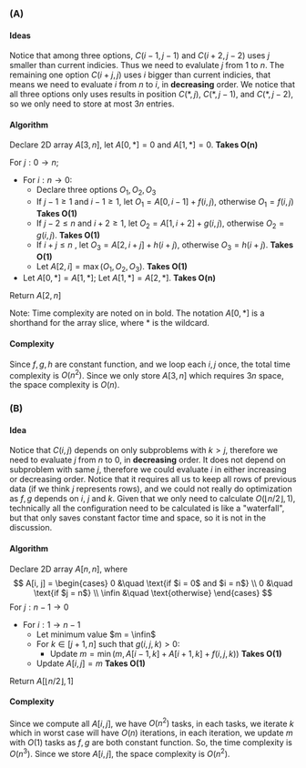 ### (A)

#### Ideas

Notice that among three options, $C(i-1,j-1)$ and $C(i+2,j-2)$ uses $j$ smaller than current indicies. Thus we need to evalulate $j$ from $1$ to $n$. The remaining one option $C(i+j,j)$ uses $i$ bigger than current indicies, that means we need to evaluate $i$ from $n$ to $i$, in **decreasing** order. We notice that all three options only uses results in position $C(*, j)$, $C(*, j-1)$, and $C(*, j-2)$, so we only need to store at most $3n$ entries.

#### Algorithm

Declare 2D array $A[3, n]$, let $A[0, *] = 0$ and $A[1, *] = 0$. **Takes O(n)**

For $j: 0 \to n$;

* For $i : n \to 0$:
  * Declare three options $O_1, O_2, O_3$ 
  * If $j - 1 \ge 1$ and $i - 1 \ge 1$, let $O_1 = A[0, i-1] + f(i, j)$, otherwise $O_1 = f(i, j)$ **Takes O(1)**
  * If $j-2 \le n$ and $i+2\ge1$, let $O_2 = A[1,i+2]+g(i,j)$, otherwise $O_2=g(i, j)$. **Takes O(1)**
  * If $i+j\le n$                   , let $O_3 = A[2, i+j] + h(i+j)$, otherwise $O_3=h(i+j)$. **Takes O(1)**
  * Let $A[2,i] = \max(O_1, O_2, O_3)$. **Takes O(1)**
* Let $A[0,*] = A[1,*]$; Let $A[1,*] = A[2, *]$. **Takes O(n)**

Return $A[2, n]$

Note: Time complexity are noted on in bold. The notation $A[0, *]$ is a shorthand for the array slice, where $*$ is the wildcard. 

#### Complexity

Since $f, g, h$ are constant function, and we loop each $i, j$ once, the total time complexity is $O(n^2)$. Since we only store $A[3, n]$ which requires $3n$ space, the space complexity is $O(n)$.

### (B)

#### Idea

Notice that $C(i, j)$ depends on only subproblems with $k > j$, therefore we need to evaluate $j$ from $n$ to $0$, in **decreasing** order. It does not depend on subproblem with same $j$, therefore we could evaluate $i$ in either increasing or decreasing order. Notice that it requires all us to keep all rows of previous data (if we think $j$ represents rows), and we could not really do optimization as $f, g$ depends on $i$, $j$ and $k$. Given that we only need to calculate $O(\lfloor n/2\rfloor, 1)$, technically all the configuration need to be calculated is like a "waterfall", but that only saves constant factor time and space, so it is not in the discussion.

#### Algorithm

Declare 2D array $A[n,n]$, where
$$
A[i, j] = \begin{cases}
0 &\quad \text{if $i = 0$ and $i = n$} \\
0 &\quad \text{if $j = n$} \\
\infin &\quad \text{otherwise}
\end{cases}
$$
For $j: n -1 \to 0$

* For $i : 1 \to n-1$
  * Let minimum value $m = \infin$
  * For $k \in [j+1, n]$ such that $g(i, j, k) > 0$:
    * Update $m = \min(m, A[i-1,k] + A[i+1,k] + f(i, j, k))$ **Takes O(1)**
  * Update $A[i,j] = m$ **Takes O(1)**

Return $A[\lfloor n/2\rfloor, 1]$

#### Complexity

Since we compute all $A[i, j]$, we have $O(n^2)$ tasks, in each tasks, we iterate $k$ which in worst case will have $O(n)$ iterations, in each iteration, we update $m$ with $O(1)$ tasks as $f, g$ are both constant function. So, the time complexity is $O(n^3)$. Since we store $A[i, j]$, the space complexity is $O(n^2)$. 

